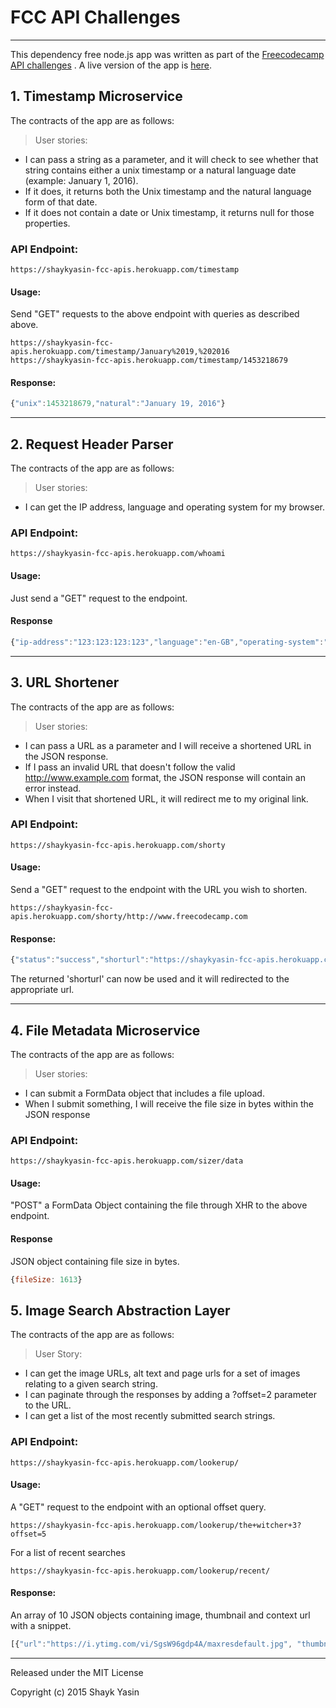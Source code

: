    
# FCC API Challenges
------------------------------

This dependency free node.js app was written as part of the [Freecodecamp API challenges](http://www.freecodecamp.com/map#nested-collapseAPIProjects) . A live version of the app is [here](https://shaykyasin-fcc-apis.herokuapp.com/).

## 1. Timestamp Microservice
The contracts of the app are as follows:
> User stories:
 * I can pass a string as a parameter, and it will check to see whether that string contains either a unix timestamp or a natural language date (example: January 1, 2016).
 * If it does, it returns both the Unix timestamp and the natural language form of that date.
 * If it does not contain a date or Unix timestamp, it returns null for those properties.

### API Endpoint:
```
https://shaykyasin-fcc-apis.herokuapp.com/timestamp
```
#### Usage:
Send "GET" requests to the above endpoint with queries as described above.
```
https://shaykyasin-fcc-apis.herokuapp.com/timestamp/January%2019,%202016
https://shaykyasin-fcc-apis.herokuapp.com/timestamp/1453218679

```
#### Response:
```js
{"unix":1453218679,"natural":"January 19, 2016"}
```
---
## 2. Request Header Parser
The contracts of the app are as follows:
> User stories:
* I can get the IP address, language and operating system for my browser.

### API Endpoint:
```
https://shaykyasin-fcc-apis.herokuapp.com/whoami
```
#### Usage:
Just send a "GET" request to the endpoint.
#### Response
```js
{"ip-address":"123:123:123:123","language":"en-GB","operating-system":"Macintosh; Intel Mac OS X 10_9_5"}
```
---
## 3. URL Shortener
The contracts of the app are as follows:
> User stories:
* I can pass a URL as a parameter and I will receive a shortened URL in the JSON response.
* If I pass an invalid URL that doesn't follow the valid http://www.example.com format, the JSON response will contain an error instead.
* When I visit that shortened URL, it will redirect me to my original link.

### API Endpoint:
```
https://shaykyasin-fcc-apis.herokuapp.com/shorty
```
#### Usage:
Send a "GET" request to the endpoint with the URL you wish to shorten.
```
https://shaykyasin-fcc-apis.herokuapp.com/shorty/http://www.freecodecamp.com
```
#### Response:
```js
{"status":"success","shorturl":"https://shaykyasin-fcc-apis.herokuapp.com/shorty/1"}
```
The returned 'shorturl' can now be used and it will redirected to the appropriate url.

---
## 4. File Metadata Microservice
The contracts of the app are as follows:
> User stories:
*  I can submit a FormData object that includes a file upload.
* When I submit something, I will receive the file size in bytes within the JSON response

### API Endpoint:
```
https://shaykyasin-fcc-apis.herokuapp.com/sizer/data
```
#### Usage:
"POST" a FormData Object containing the file through XHR to the above endpoint.
#### Response
JSON object containing file size in bytes.
```js
{fileSize: 1613}
```

## 5. Image Search Abstraction Layer
The contracts of the app are as follows:
> User Story: 
* I can get the image URLs, alt text and page urls for a set of images relating to a given search string.
* I can paginate through the responses by adding a ?offset=2 parameter to the URL.
* I can get a list of the most recently submitted search strings.

### API Endpoint:
```
https://shaykyasin-fcc-apis.herokuapp.com/lookerup/
```
#### Usage:
A "GET" request to the endpoint with an optional offset query.
```
https://shaykyasin-fcc-apis.herokuapp.com/lookerup/the+witcher+3?offset=5
```
For a list of recent searches
```
https://shaykyasin-fcc-apis.herokuapp.com/lookerup/recent/
```
#### Response:
An array of 10 JSON objects containing image, thumbnail and context url with a snippet.
```js
[{"url":"https://i.ytimg.com/vi/SgsW96gdp4A/maxresdefault.jpg", "thumbnail":"https://encrypted-tbn0.gstatic.com/images?q=tbn:ANd9GcS9KUKql9ivT2XO6j5Qg5-yAevkeETtJBWcV7H3IA2Nxjq5X_P-y2XsFg0", "alt":"Work In The Witcher 3", "context":"https://www.youtube.com/watch?v=SgsW96gdp4A"}, ...]
```

---
Released under the MIT License

Copyright (c) 2015 Shayk Yasin